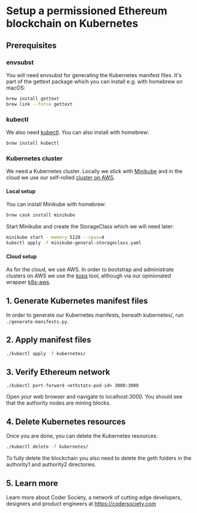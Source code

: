 # Setup a permissioned Ethereum blockchain on Kubernetes

## Prerequisites

### envsubst

You will need envsubst for generating the Kubernetes manifest files.
It's part of the gettext package which you can install e.g. with homebrew on macOS:

```bash
brew install gettext
brew link --force gettext
```

### kubectl

We also need [kubectl](https://kubernetes.io/docs/tasks/tools/install-kubectl/). You can also install with homebrew:

```bash
brew install kubectl
```

### Kubernetes cluster

We need a Kubernetes cluster. Locally we stick with [Minikube](https://github.com/kubernetes/minikube) and in the cloud we use our self-rolled [cluster on AWS](https://github.com/coder-society/k8s-aws/).

#### Local setup

You can install Minikube with homebrew:

```bash
brew cask install minikube
```

Start Minikube and create the StorageClass which we will need later:

```bash
minikube start --memory 5120 --cpus=4
kubectl apply -f minikube-general-storageclass.yaml
```

#### Cloud setup

As for the cloud, we use AWS. In order to bootstrap and administrate clusters on AWS we use the
[kops](https://github.com/kubernetes/kops) tool, although via our opinionated wrapper
[k8s-aws](https://github.com/coder-society/k8s-aws/).

## 1. Generate Kubernetes manifest files

In order to generate our Kubernetes manifests, beneath kubernetes/, run `./generate-manifests.py`.

## 2. Apply manifest files

```bash
./kubectl apply -f kubernetes/
```

## 3. Verify Ethereum network

```
./kubectl port-forward <ethstats-pod-id> 3000:3000
```
Open your web browser and navigate to localhost:3000.
You should see that the authority nodes are mining blocks.

## 4. Delete Kubernetes resources

Once you are done, you can delete the Kubernetes resources:

```bash
./kubectl delete -f kubernetes/
```

To fully delete the blockchain you also need to delete the geth folders in the authority1
and authority2 directories.

## 5. Learn more

Learn more about Coder Society, a network of cutting edge developers, designers and product engineers at https://codersociety.com
